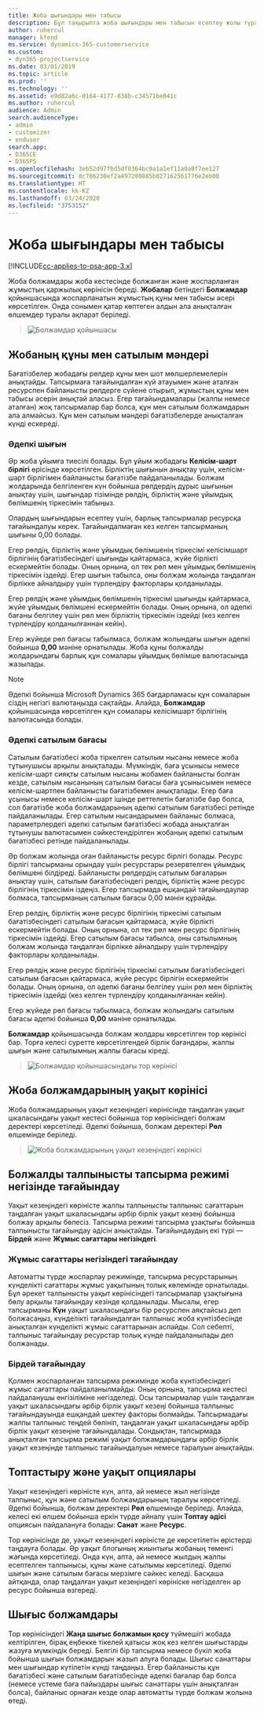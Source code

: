 ```yaml
---
title: Жоба шығындары мен табысы
description: Бұл тақырыпта жоба шығындары мен табысын есептеу жолы туралы ақпарат берілген.
author: ruhercul
manager: kfend
ms.service: dynamics-365-customerservice
ms.custom:
- dyn365-projectservice
ms.date: 03/01/2019
ms.topic: article
ms.prod: ''
ms.technology: ''
ms.assetid: e9d82a6c-0164-4177-838b-c34571be041c
ms.author: ruhercul
audience: Admin
search.audienceType:
- admin
- customizer
- enduser
search.app:
- D365CE
- D365PS
ms.openlocfilehash: 3eb52d97fbd5df0364bc9a1a1ef11a0a0f7ee127
ms.sourcegitcommit: 8c786230ef2a497280885b827162561776e2eb00
ms.translationtype: HT
ms.contentlocale: kk-KZ
ms.lasthandoff: 03/24/2020
ms.locfileid: "3753152"
---
```

# <a name="project-costs-and-revenue"></a>Жоба шығындары мен табысы

[!INCLUDE[cc-applies-to-psa-app-3.x](../includes/cc-applies-to-psa-app-3x.md)]

Жоба болжамдары жоба кестесінде болжанған және жоспарланған жұмыстың қаржылық көрінісін береді. **Жобалар** бетіндегі **Болжамдар** қойыншасында жоспарланатын жұмыстың құны мен табысы әсері көрсетілген. Онда сонымен қатар көптеген алдын ала анықталған өлшемдер туралы ақпарат беріледі. 

> ![Болжамдар қойыншасы](media/project-5.png)

## <a name="cost-and-sales-values-of-the-project"></a>Жобаның құны мен сатылым мәндері

Бағатізбелер жобадағы рөлдер құны мен шот мөлшерлемелерін анықтайды. Тапсырмаға тағайындалған күй атауымен және аталған ресурспен байланысты рөлдерге сүйене отырып, жұмыстың құны мен табысы әсерін анықтай аласыз. Егер тағайындамалары (жалпы немесе аталған) жоқ тапсырмалар бар болса, құн мен сатылым болжамдарын ала алмайсыз. Құн мен сатылым мәндері бағатізбелерде анықталған күнді ескереді.

### <a name="default-cost-price"></a>Әдепкі шығын  

Әр жоба ұйымға тиесілі болады. Бұл ұйым жобадағы **Келісім-шарт бірлігі** өрісінде көрсетілген. Бірліктің шығынын анықтау үшін, келісім-шарт бірлігімен байланысты бағатізбе пайдаланылады. Болжам жолдарында белгіленген күн бойынша рөлдердің дұрыс шығынын анықтау үшін, шығындар тізімінде рөлдің, бірліктің және ұйымдық бөлімшенің тіркесімін табыңыз. 

Олардың шығындарын есептеу үшін, барлық тапсырмалар ресурсқа тағайындалуы керек. Тағайындалмаған кез келген тапсырманың шығыны 0,00 болады.

Егер рөлдің, бірліктің және ұйымдық бөлімшенің тіркесімі келісімшарт бірлігінің бағатізбесіндегі шығынды қайтармаса, жүйе бірлікті ескермейтін болады. Оның орнына, ол тек рөл мен ұйымдық бөлімшенің тіркесімін іздейді. Егер шығын табылса, оны болжам жолында таңдалған бірлікке айналдыру үшін түрлендіру факторлары қолданылады.

Егер рөлдің және ұйымдық бөлімшенің тіркесімі шығынды қайтармаса, жүйе ұйымдық бөлімшені ескермейтін болады. Оның орнына, ол әдепкі бағаны белгілеу үшін рөл мен бірліктің тіркесімін іздейді (кез келген түрлендіру қолданылғаннан кейін).

Егер жүйеде рөл бағасы табылмаса, болжам жолындағы шығын әдепкі бойынша **0,00** мәніне орнатылады. Жоба құны болжалды жолдарындағы барлық құн сомалары ұйымдық бөлімше валютасында жазылады.

> [!NOTE]
> Әдепкі бойынша Microsoft Dynamics 365 бағдарламасы құн сомаларын сіздің негізгі валютаңызда сақтайды. Алайда, **Болжамдар** қойыншасында көрсетілген құн сомалары келісімшарт бірлігінің валютасында болады.  

### <a name="default-sales-price"></a>Әдепкі сатылым бағасы 

Сатылым бағатізбесі жоба тіркелген сатылым нысаны немесе жоба тұтынушысы арқылы анықталады. Мүмкіндік, баға ұсынысы немесе келісім-шарт сияқты сатылым нысаны жобамен байланысты болған кезде, сатылым нысанының сатылым бағасы баға ұсынысымен немесе келісім-шартпен байланысты бағатізбемен анықталады. Егер баға ұсынысы немесе келісім-шарт ішінде реттелетін бағатізбе бар болса, сол бағатізбе жоба болжамдарының әдепкі сатылым бағатізбесі ретінде пайдаланылады. Егер сатылым нысандарымен байланыс болмаса, параметрлердегі әдепкі сатылым бағатізбесі жобада анықталған тұтынушы валютасымен сәйкестендірілген жобаның әдепкі сатылым бағатізбесі ретінде пайдаланылады.

Әр болжам жолында оған байланысты ресурс бірлігі болады. Ресурс бірлігі тапсырманы орындау үшін ресурстары резервтелген ұйымдық бөлімшені білдіреді. Байланысты рөлдердің сатылым бағаларын анықтау үшін, сатылым бағатізбесіндегі рөлдің, бірліктің және ресурс бірлігінің тіркесімін іздеңіз. Егер тапсырмада ешқандай тағайындаулар болмаса, тапсырманың сатылым бағасы 0,00 мәнін құрайды.

Егер рөлдің, бірліктің және ресурс бірлігінің тіркесімі сатылым бағатізбесіндегі сатылым бағасын қайтармаса, жүйе бірлікті ескермейтін болады. Оның орнына, ол тек рөл мен ресурс бірлігінің тіркесімін іздейді. Егер сатылым бағасы табылса, оны сатылымның болжам жолында таңдалған бірлікке айналдыру үшін түрлендіру факторлары қолданылады. 

Егер рөлдің және ресурс бірлігінің тіркесімі сатылым бағатізбесіндегі сатылым бағасын қайтармаса, жүйе ресурс бірлігін ескермейтін болады. Оның орнына, ол әдепкі бағаны белгілеу үшін рөл мен бірліктің тіркесімін іздейді (кез келген түрлендіру қолданылғаннан кейін).

Егер жүйеде рөл бағасы табылмаса, болжам жолындағы сатылым бағасы әдепкі бойынша **0,00** мәніне орнатылады.

**Болжамдар** қойыншасында болжам жолдары көрсетілген тор көрінісі бар. Торға келесі суретте көрсетілгендей бірлік бағандары, жалпы шығын және сатылымның жалпы бағасы кіреді. 

> ![Болжамдар қойыншасындағы тор көрінісі](media/project-6.png)

## <a name="time-phased-view-of-project-estimates"></a>Жоба болжамдарының уақыт көрінісі

Жоба болжамдарының уақыт кезеңіндегі көрінісінде таңдалған уақыт шкаласындағы уақыт кестесі бойынша тор көрінісіндегі болжам деректері көрсетіледі. Әдепкі бойынша, болжам деректері **Рөл** өлшемінде беріледі.

> ![Жоба болжамдарының уақыт кезеңіндегі көрінісі](media/project-7.png)

## <a name="allocating-estimated-effort-based-on-the-task-mode"></a>Болжалды талпынысты тапсырма режимі негізінде тағайындау

Уақыт кезеңіндегі көріністе жалпы талпынысты талпыныс сағаттарын таңдалған уақыт шкаласындағы әрбір бірлік уақыт кезеңі бойынша болжау арқылы бөлесіз. Тапсырма режимі тапсырма ұзақтығы бойынша талпынысты тағайындау әдісін анықтайды. Тағайындаудың екі түрі — **Бірдей** және **Жұмыс сағаттары негізіндегі**.

### <a name="work-hours-based-allocation"></a>Жұмыс сағаттары негізіндегі тағайындау
 
Автоматты түрде жоспарлау режимінде, тапсырма ресурстарының күнделікті сағаттары жұмыс уақытының толық көлемінде орнатылады. Бұл әрекет талпынысты уақыт көрінісіндегі тапсырмалар ұзақтығына бөлу арқылы тағайындау кезінде қолданылады. Мысалы, егер тапсырманы **Күн** уақыт шкаласындағы бір ресурспен аяқтайсыз деп болжасаңыз, күнделікті тағайындалған талпыныс жоба күнтізбесінде анықталған күнделікті жұмыс сағаттарынан аспайды. Сол себепті, талпыныс тағайындау ресурстар толық күнде пайдаланылады деп болжанады.

### <a name="even-allocation"></a>Бірдей тағайындау

Қолмен жоспарланған тапсырма режимінде жоба күнтізбесіндегі жұмыс сағаттары пайдаланылмайды. Оның орнына, тапсырма кестесі пайдаланушы енгізіліміне негізделеді. Осы тапсырмалар үшін таңдалған уақыт шкаласындағы әрбір бірлік уақыт кезеңі бойынша талпыныс тағайындауында ешқандай шектеу факторы болмайды. Тапсырмадағы жалпы талпыныс теңдей бөлініп, таңдалған уақыт шкаласындағы әрбір бірлік уақыт кезеңіне тағайындалады. Сондықтан, тапсырмада анықталған тапсырма режимі уақыт болжамдарындағы әрбір бірлік уақыт кезеңінде талпыныс тағайындалуын немесе таралуын анықтайды.

## <a name="grouping-and-time-phasing-options"></a>Топтастыру және уақыт опциялары

Уақыт кезеңіндегі көріністе күн, апта, ай немесе жыл негізінде талпыныс, құн және сатылым болжамдарының таралуы көрсетіледі. Әдепкі бойынша, болжам деректері **Рөл** өлшемінде беріледі. Алайда, келесі екі өлшем бойынша еркін түрде айналу үшін **Топтау әдісі** опциясын пайдалануға болады: **Санат** және **Ресурс**.

Тор көрінісінде де, уақыт кезеңіндегі көріністе де көрсетілетін өрістерді таңдауға болады. Әр уақыт блогының жиынтығы жобаның төменгі жағында көрсетіледі. Онда күн, апта, ай немесе жылдың жалпы есептелген талпынысы, құны және сатылымы көрсетіледі. Әдепкі шығын және сатылым бағасы мерзімге сәйкес келеді. Басқаша айтқанда, олар таңдалған уақыт кезеңіндегі көрініске негізделген әр ресурс бойынша өзгереді.

## <a name="expense-estimates"></a>Шығыс болжамдары

Тор көрінісіндегі **Жаңа шығыс болжамын қосу** түймешігі жобада келтірілген, бірақ еңбекке тікелей қатысы жоқ кез келген шығыстарды жазуға мүмкіндік береді. Белгілі бір тапсырма немесе бүкіл жоба бойынша шығын болжамдарын жазып алуға болады. Шығыс санаттары мен шығындар күтілетін күнді таңдаңыз. Егер байланысты құн бағатізбесі және сатылым бағатізбесінде әдепкі бағалар бар болса (немесе үстеме баға пайыздары шығыс санаттары үшін анықталған болса), байланыс орнаған кезде олар автоматты түрде болжам жолына өтеді.
